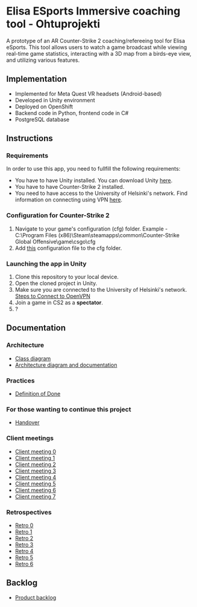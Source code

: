 # Elisa ESports Immersive coaching tool - Ohtuprojekti

A prototype of an AR Counter-Strike 2 coaching/refereeing tool for Elisa eSports. This tool allows users to watch a game broadcast while viewing real-time game statistics, interacting with a 3D map from a birds-eye view, and utilizing various features.

## Implementation
- Implemented for Meta Quest VR headsets (Android-based)
- Developed in Unity environment
- Deployed on OpenShift
- Backend code in Python, frontend code in C#
- PostgreSQL database

## Instructions
### Requirements
In order to use this app, you need to fullfill the following requirements:
* You have to have Unity installed. You can download Unity [here](https://unity.com/download).
* You have to have Counter-Strike 2 installed.
* You need to have access to the University of Helsinki's network. Find information on connecting using VPN [here](https://helpdesk.it.helsinki.fi/en/logging-and-connections/networks/connections-outside-university).

### Configuration for Counter-Strike 2
1. Navigate to your game's configuration (cfg) folder. Example - C:\Program Files (x86)\Steam\steamapps\common\Counter-Strike Global Offensive\game\csgo\cfg
2. Add [this](https://github.com/NikiPOU/elisaohtuprojekti/blob/main/gsi/gamestate_integration_example.cfg) configuration file to the cfg folder.

### Launching the app in Unity
1. Clone this repository to your local device.
2. Open the cloned project in Unity.
3. Make sure you are connected to the University of Helsinki's network. [Steps to Connect to OpenVPN](https://helpdesk.it.helsinki.fi/kirjautuminen-ja-yhteydet/verkkoyhteydet/yhteydet-yliopiston-ulkopuolelta)
4. Join a game in CS2 as a **spectator**.
5. ?

## Documentation
### Architecture
- [Class diagram](https://github.com/NikiPOU/elisaohtuprojekti/blob/main/docs/class_diagram.md)
- [Architecture diagram and documentation](https://github.com/NikiPOU/elisaohtuprojekti/blob/main/docs/architecture.md)
### Practices
- [Definition of Done](https://github.com/NikiPOU/elisaohtuprojekti/blob/main/docs/definition_of_done.md)
### For those wanting to continue this project
- [Handover](https://github.com/NikiPOU/elisaohtuprojekti/blob/main/docs/handover.md)
### Client meetings
- [Client meeting 0](https://github.com/NikiPOU/elisaohtuprojekti/blob/main/docs/client_meetings/client_meeting_0.md)
- [Client meeting 1](https://github.com/NikiPOU/elisaohtuprojekti/blob/main/docs/client_meetings/client_meeting_1.md)
- [Client meeting 2](https://github.com/NikiPOU/elisaohtuprojekti/blob/main/docs/client_meetings/client_meeting_2.md)
- [Client meeting 3](https://github.com/NikiPOU/elisaohtuprojekti/blob/main/docs/client_meetings/client_meeting_3.md)
- [Client meeting 4](https://github.com/NikiPOU/elisaohtuprojekti/blob/main/docs/client_meetings/client_meeting_4.md)
- [Client meeting 5](https://github.com/NikiPOU/elisaohtuprojekti/blob/main/docs/client_meetings/client_meeting_5.md)
- [Client meeting 6](https://github.com/NikiPOU/elisaohtuprojekti/blob/main/docs/client_meetings/client_meeting_6.md)
- [Client meeting 7](https://github.com/NikiPOU/elisaohtuprojekti/blob/main/docs/client_meetings/client_meeting_7.md)
### Retrospectives
- [Retro 0](https://github.com/NikiPOU/elisaohtuprojekti/blob/main/docs/Retros/retrospective_0.md)
- [Retro 1](https://github.com/NikiPOU/elisaohtuprojekti/blob/main/docs/Retros/retrospective_1.md)
- [Retro 2](https://github.com/NikiPOU/elisaohtuprojekti/blob/main/docs/Retros/retrospective_2.md)
- [Retro 3](https://github.com/NikiPOU/elisaohtuprojekti/blob/main/docs/Retros/retrospective_3.md)
- [Retro 4](https://github.com/NikiPOU/elisaohtuprojekti/blob/main/docs/Retros/retrospective_4.md)
- [Retro 5](https://github.com/NikiPOU/elisaohtuprojekti/blob/main/docs/Retros/retrospective_5.md)
- [Retro 6](https://github.com/NikiPOU/elisaohtuprojekti/blob/main/docs/Retros/retrospective_6.md)

## Backlog
- [Product backlog](https://github.com/users/NikiPOU/projects/2)

